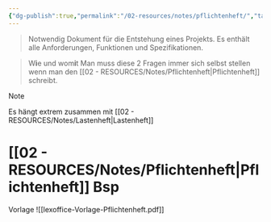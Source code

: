 ```yaml
---
{"dg-publish":true,"permalink":"/02-resources/notes/pflichtenheft/","tags":["GFN/prüfungsrelevant/AP1","projektmanagement"],"noteIcon":"","updated":"2025-08-26T16:35:06.000+02:00"}
---
```


>Notwendig Dokument für die Entstehung eines Projekts.
>Es enthält alle Anforderungen, Funktionen und Spezifikationen.
 
>W**i**e und wom**i**t
>Man muss diese 2 Fragen immer sich selbst stellen wenn man den [[02 - RESOURCES/Notes/Pflichtenheft\|Pflichtenheft]] schreibt.

>[!note] 
>Es hängt extrem zusammen mit [[02 - RESOURCES/Notes/Lastenheft\|Lastenheft]]


# [[02 - RESOURCES/Notes/Pflichtenheft\|Pflichtenheft]] Bsp
Vorlage
![[lexoffice-Vorlage-Pflichtenheft.pdf]]

